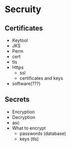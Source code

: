 # Secruity

## Certificates

- Keytool
- JKS
- Perm
- cert
- tls
- Https
  - ssl
  - certificates and keys
- software(???)

## Secrets

- Encryption
- Decryption
- asc
- What to encrypt
  - passwords (database)
  - keys (tls)
